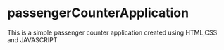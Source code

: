 # passengerCounterApplication
This is a simple passenger counter application created using HTML,CSS and JAVASCRIPT
